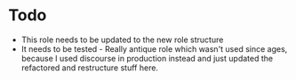 # Todo
- This role needs to be updated to the new role structure
- It needs to be tested - Really antique role which wasn't used since ages, because I used discourse in production instead and just updated the refactored and restructure stuff here. 